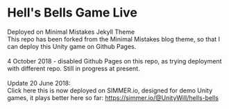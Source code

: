 # Hell's Bells Game Live 
Deployed on Minimal Mistakes Jekyll Theme<br>
This repo has been forked from the Minimal Mistakes blog theme, so that I can deploy this Unity game on Github Pages.<br>
<br>
4 October 2018 - disabled Github Pages on this repo, as trying deployment with different repo.
Still in progress at present.<br>
<br>
Update 20 June 2018:<br>
Click here this is now deployed on SIMMER.io, designed for demo Unity games, it plays better here so far:
https://simmer.io/@UnityWill/hells-bells<br><br>


